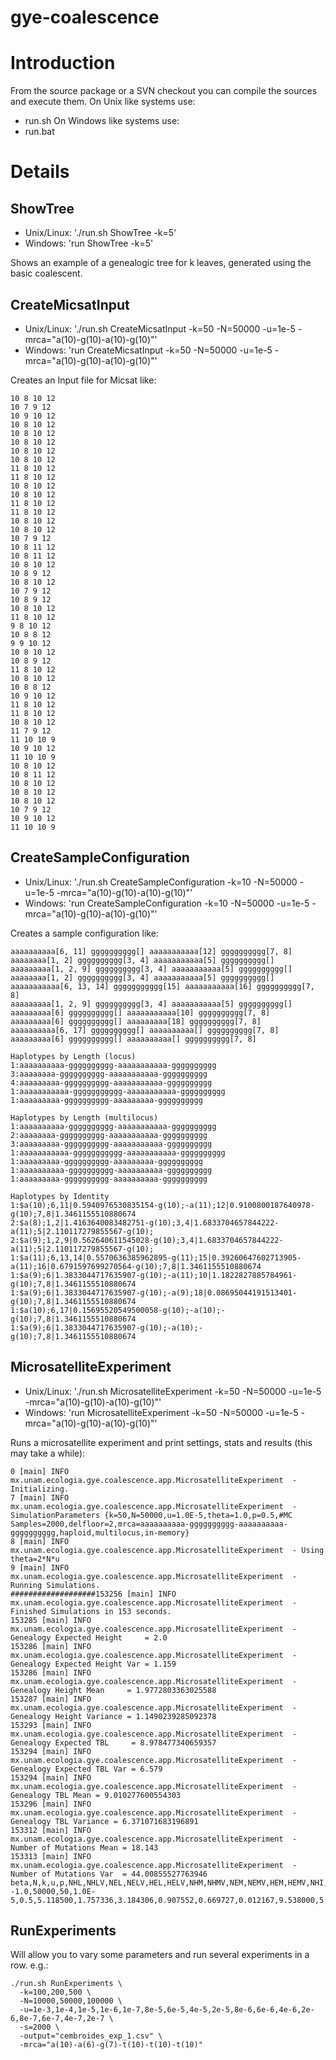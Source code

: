 # gye-coalescence

# Introduction #

From the source package or a SVN checkout you can compile the sources and execute them.
On Unix like systems use:
  * run.sh
On Windows like systems use:
  * run.bat

# Details #

## ShowTree ##
  * Unix/Linux: './run.sh ShowTree -k=5'
  * Windows: 'run ShowTree -k=5'

Shows an example of a genealogic tree for k leaves, generated using the basic coalescent.

## CreateMicsatInput ##

  * Unix/Linux: './run.sh CreateMicsatInput -k=50 -N=50000 -u=1e-5 -mrca="a(10)-g(10)-a(10)-g(10)"'
  * Windows: 'run CreateMicsatInput -k=50 -N=50000 -u=1e-5 -mrca="a(10)-g(10)-a(10)-g(10)"'

Creates an Input file for Micsat like:
```
10 8 10 12 
10 7 9 12 
10 9 10 12 
10 8 10 12 
10 8 10 12 
10 8 10 12 
10 8 10 12 
10 8 10 12 
11 8 10 12 
11 8 10 12 
10 8 10 12 
10 8 10 12 
11 8 10 12 
11 8 10 12 
10 8 10 12 
10 8 10 12 
10 7 9 12 
10 8 11 12 
10 8 11 12 
10 8 10 12 
10 8 9 12 
10 8 10 12 
10 7 9 12 
10 8 9 12 
10 8 10 12 
11 8 10 12 
9 8 10 12 
10 8 8 12 
9 9 10 12 
10 8 10 12 
10 8 9 12 
11 8 10 12 
10 8 10 12 
10 8 8 12 
10 9 10 12 
11 8 10 12 
11 8 10 12 
10 8 10 12 
11 7 9 12 
11 10 10 9 
10 9 10 12 
11 10 10 9 
10 8 10 12 
10 8 11 12 
10 8 10 12 
10 8 10 12 
10 8 10 12 
10 7 9 12 
10 9 10 12 
11 10 10 9 
```

## CreateSampleConfiguration ##
  * Unix/Linux: './run.sh CreateSampleConfiguration -k=10 -N=50000 -u=1e-5 -mrca="a(10)-g(10)-a(10)-g(10)"'
  * Windows: 'run CreateSampleConfiguration -k=10 -N=50000 -u=1e-5 -mrca="a(10)-g(10)-a(10)-g(10)"'

Creates a sample configuration like:
```
aaaaaaaaaa[6, 11] gggggggggg[] aaaaaaaaaaa[12] gggggggggg[7, 8] 
aaaaaaaa[1, 2] gggggggggg[3, 4] aaaaaaaaaaa[5] gggggggggg[] 
aaaaaaaaa[1, 2, 9] gggggggggg[3, 4] aaaaaaaaaaa[5] gggggggggg[] 
aaaaaaaa[1, 2] gggggggggg[3, 4] aaaaaaaaaaa[5] gggggggggg[] 
aaaaaaaaaaa[6, 13, 14] ggggggggggg[15] aaaaaaaaaaa[16] gggggggggg[7, 8] 
aaaaaaaaa[1, 2, 9] gggggggggg[3, 4] aaaaaaaaaaa[5] gggggggggg[] 
aaaaaaaaa[6] gggggggggg[] aaaaaaaaaaa[10] gggggggggg[7, 8] 
aaaaaaaaa[6] gggggggggg[] aaaaaaaaa[18] gggggggggg[7, 8] 
aaaaaaaaaa[6, 17] gggggggggg[] aaaaaaaaaa[] gggggggggg[7, 8] 
aaaaaaaaa[6] gggggggggg[] aaaaaaaaaa[] gggggggggg[7, 8] 

Haplotypes by Length (locus)
1:aaaaaaaaaa-gggggggggg-aaaaaaaaaaa-gggggggggg
3:aaaaaaaa-gggggggggg-aaaaaaaaaaa-gggggggggg
4:aaaaaaaaa-gggggggggg-aaaaaaaaaaa-gggggggggg
1:aaaaaaaaaaa-ggggggggggg-aaaaaaaaaaa-gggggggggg
1:aaaaaaaaa-gggggggggg-aaaaaaaaa-gggggggggg

Haplotypes by Length (multilocus)
1:aaaaaaaaaa-gggggggggg-aaaaaaaaaaa-gggggggggg
2:aaaaaaaa-gggggggggg-aaaaaaaaaaa-gggggggggg
3:aaaaaaaaa-gggggggggg-aaaaaaaaaaa-gggggggggg
1:aaaaaaaaaaa-ggggggggggg-aaaaaaaaaaa-gggggggggg
1:aaaaaaaaa-gggggggggg-aaaaaaaaa-gggggggggg
1:aaaaaaaaaa-gggggggggg-aaaaaaaaaa-gggggggggg
1:aaaaaaaaa-gggggggggg-aaaaaaaaaa-gggggggggg

Haplotypes by Identity
1:$a(10);6,11|0.5940976530835154-g(10);-a(11);12|0.9100800187640978-g(10);7,8|1.3461155510880674
2:$a(8);1,2|1.4163640083482751-g(10);3,4|1.6833704657844222-a(11);5|2.110117279855567-g(10);
2:$a(9);1,2,9|0.562640611545028-g(10);3,4|1.6833704657844222-a(11);5|2.110117279855567-g(10);
1:$a(11);6,13,14|0.5570636385962895-g(11);15|0.39260647602713905-a(11);16|0.6791597699270564-g(10);7,8|1.3461155510880674
1:$a(9);6|1.3833044717635907-g(10);-a(11);10|1.1822827885784961-g(10);7,8|1.3461155510880674
1:$a(9);6|1.3833044717635907-g(10);-a(9);18|0.08695044191513401-g(10);7,8|1.3461155510880674
1:$a(10);6,17|0.15695520549500058-g(10);-a(10);-g(10);7,8|1.3461155510880674
1:$a(9);6|1.3833044717635907-g(10);-a(10);-g(10);7,8|1.3461155510880674
```

## MicrosatelliteExperiment ##
  * Unix/Linux: './run.sh MicrosatelliteExperiment -k=50 -N=50000 -u=1e-5 -mrca="a(10)-g(10)-a(10)-g(10)"'
  * Windows: 'run MicrosatelliteExperiment -k=50 -N=50000 -u=1e-5 -mrca="a(10)-g(10)-a(10)-g(10)"'

Runs a microsatellite experiment and print settings, stats and results (this may take a while):
```
0 [main] INFO mx.unam.ecologia.gye.coalescence.app.MicrosatelliteExperiment  - Initializing.
7 [main] INFO mx.unam.ecologia.gye.coalescence.app.MicrosatelliteExperiment  - SimulationParameters {k=50,N=50000,u=1.0E-5,theta=1.0,p=0.5,#MC Samples=2000,delfloor=2,mrca=aaaaaaaaaa-gggggggggg-aaaaaaaaaa-gggggggggg,haploid,multilocus,in-memory}
8 [main] INFO mx.unam.ecologia.gye.coalescence.app.MicrosatelliteExperiment  - Using theta=2*N*u
9 [main] INFO mx.unam.ecologia.gye.coalescence.app.MicrosatelliteExperiment  - Running Simulations.
###################153256 [main] INFO mx.unam.ecologia.gye.coalescence.app.MicrosatelliteExperiment  - Finished Simulations in 153 seconds.
153285 [main] INFO mx.unam.ecologia.gye.coalescence.app.MicrosatelliteExperiment  - Genealogy Expected Height     = 2.0
153286 [main] INFO mx.unam.ecologia.gye.coalescence.app.MicrosatelliteExperiment  - Genealogy Expected Height Var = 1.159
153286 [main] INFO mx.unam.ecologia.gye.coalescence.app.MicrosatelliteExperiment  - Genealogy Height Mean     = 1.9772803363025588
153287 [main] INFO mx.unam.ecologia.gye.coalescence.app.MicrosatelliteExperiment  - Genealogy Height Variance = 1.1490239285092378
153293 [main] INFO mx.unam.ecologia.gye.coalescence.app.MicrosatelliteExperiment  - Genealogy Expected TBL     = 8.978477340659357
153294 [main] INFO mx.unam.ecologia.gye.coalescence.app.MicrosatelliteExperiment  - Genealogy Expected TBL Var = 6.579
153294 [main] INFO mx.unam.ecologia.gye.coalescence.app.MicrosatelliteExperiment  - Genealogy TBL Mean = 9.010277600554303
153296 [main] INFO mx.unam.ecologia.gye.coalescence.app.MicrosatelliteExperiment  - Genealogy TBL Variance = 6.371071683196891
153312 [main] INFO mx.unam.ecologia.gye.coalescence.app.MicrosatelliteExperiment  - Number of Mutations Mean = 18.143
153313 [main] INFO mx.unam.ecologia.gye.coalescence.app.MicrosatelliteExperiment  - Number of Mutations Var  = 44.00855527763946
beta,N,k,u,p,NHL,NHLV,NEL,NELV,HEL,HELV,NHM,NHMV,NEM,NEMV,HEM,HEMV,NHI,NHIV,NEI,NEIV,HEI,HEIV,PHL,PHLV,PCL,PCLV,PHM,PHMV,PCM,PCMV,PHS,PHSV,PCS,PCSV,MFAL,MFAM,SHNH,SHNHV,MASHNH,MASHNHV,SASHNH,SASHNHV
-1.0,50000,50,1.0E-5,0.5,5.118500,1.757336,3.184306,0.907552,0.669727,0.012167,9.538000,5.391252,4.892875,2.806074,0.782813,0.009348,10.926500,6.540368,5.404326,3.526591,0.804104,0.008321,0.398100,0.034736,0.396930,0.038019,0.092897,0.015148,0.085080,0.012254,0.335181,0.033680,0.346050,0.038474,0.629184,0.748680,0.516567,0.017074,0.447990,0.018607,0.122683,0.010655
```

## RunExperiments ##

Will allow you to vary some parameters and run several experiments in a row.
e.g.:
```
./run.sh RunExperiments \
  -k=100,200,500 \
  -N=10000,50000,100000 \
  -u=1e-3,1e-4,1e-5,1e-6,1e-7,8e-5,6e-5,4e-5,2e-5,8e-6,6e-6,4e-6,2e-6,8e-7,6e-7,4e-7,2e-7 \
  -s=2000 \
  -output="cembroides_exp_1.csv" \
  -mrca="a(10)-a(6)-g(7)-t(10)-t(10)-t(10)"
```

